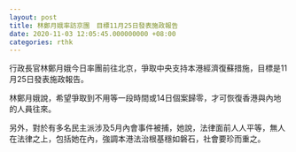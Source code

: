 ```yaml
---
layout: post
title: 林鄭月娥率訪京團　目標11月25日發表施政報告
date: 2020-11-03 12:05:45.000000000 +08:00
categories: rthk
---
```


行政長官林鄭月娥今日率團前往北京，爭取中央支持本港經濟復蘇措施，目標是11月25日發表施政報告。

林鄭月娥說，希望爭取到不用等一段時間或14日個案歸零，才可恢復香港與內地的人員往來。

另外，對於有多名民主派涉及5月內會事件被捕，她說，法律面前人人平等，無人在法律之上，包括她在內，強調本港法治根基穩如磐石，社會要珍而重之。
